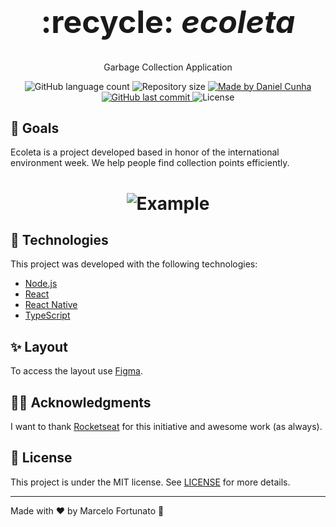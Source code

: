 <div align="center">
  <h1 style="font-size: 50px">
    :recycle: <i>ecoleta</i>
  </h1>

  <p>
    Garbage Collection Application
  </p>

  <p align="center">
  <img alt="GitHub language count" src="https://img.shields.io/github/languages/count/danielccunha/ecoleta">

  <img alt="Repository size" src="https://img.shields.io/github/repo-size/danielccunha/ecoleta">
	
  <a href="https://www.linkedin.com/in/daniel-cunha-53053816b/">
    <img alt="Made by Daniel Cunha" src="https://img.shields.io/badge/made%20by-Daniel%20Cunha-%23">
  </a>

  <a href="https://github.com/danielccunha/ecoleta/commits/master">
    <img alt="GitHub last commit" src="https://img.shields.io/github/last-commit/danielccunha/ecoleta">
  </a>

  <img alt="License" src="https://img.shields.io/badge/license-MIT-brightgreen">  
</p>
</div>

## :dart: Goals

Ecoleta is a project developed based in honor of the international environment week. We help people find collection points efficiently.

<h1 align="center">
    <img alt="Example" title="Example" src=".github/ecoleta.png" />
</h1>

## :rocket: Technologies

This project was developed with the following technologies:

- [Node.js](https://nodejs.org/en/)
- [React](https://reactjs.org)
- [React Native](https://facebook.github.io/react-native/)
- [TypeScript](https://www.typescriptlang.org/)

## :sparkles: Layout

To access the layout use [Figma](https://www.figma.com/file/1SxgOMojOB2zYT0Mdk28lB/).

## 🙏🏼 Acknowledgments

I want to thank [Rocketseat](https://github.com/Rocketseat) for this initiative and awesome work (as always).

## :memo: License

This project is under the MIT license. See [LICENSE](LICENSE) for more details.

---

Made with :heart: by Marcelo Fortunato :wave:
